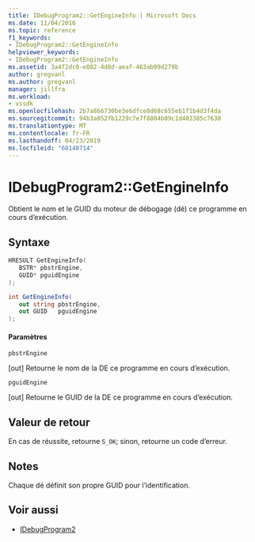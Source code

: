 ```yaml
---
title: IDebugProgram2::GetEngineInfo | Microsoft Docs
ms.date: 11/04/2016
ms.topic: reference
f1_keywords:
- IDebugProgram2::GetEngineInfo
helpviewer_keywords:
- IDebugProgram2::GetEngineInfo
ms.assetid: 3a4f2dc0-e082-4d8d-aeaf-463ab09d279b
author: gregvanl
ms.author: gregvanl
manager: jillfra
ms.workload:
- vssdk
ms.openlocfilehash: 2b7a866730be3e6dfce8d68c655eb1f1b4d3f4da
ms.sourcegitcommit: 94b3a052fb1229c7e7f8804b09c1d403385c7630
ms.translationtype: MT
ms.contentlocale: fr-FR
ms.lasthandoff: 04/23/2019
ms.locfileid: "68148714"
---
```

# <a name="idebugprogram2getengineinfo"></a>IDebugProgram2::GetEngineInfo
Obtient le nom et le GUID du moteur de débogage (dé) ce programme en cours d’exécution.

## <a name="syntax"></a>Syntaxe

```cpp
HRESULT GetEngineInfo( 
   BSTR* pbstrEngine,
   GUID* pguidEngine
);
```

```csharp
int GetEngineInfo( 
   out string pbstrEngine,
   out GUID   pguidEngine
);
```

#### <a name="parameters"></a>Paramètres
 `pbstrEngine`

 [out] Retourne le nom de la DE ce programme en cours d’exécution.

 `pguidEngine`

 [out] Retourne le GUID de la DE ce programme en cours d’exécution.

## <a name="return-value"></a>Valeur de retour
 En cas de réussite, retourne `S_OK`; sinon, retourne un code d’erreur.

## <a name="remarks"></a>Notes
 Chaque dé définit son propre GUID pour l’identification.

## <a name="see-also"></a>Voir aussi
- [IDebugProgram2](../../../extensibility/debugger/reference/idebugprogram2.md)